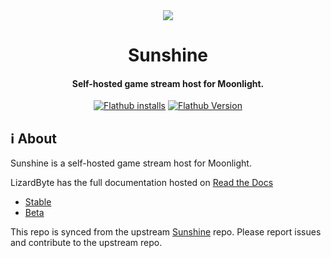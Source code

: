 <div align="center">
  <img src="https://raw.githubusercontent.com/LizardByte/Sunshine/master/sunshine.png" />
  <h1 align="center">Sunshine</h1>
  <h4 align="center">Self-hosted game stream host for Moonlight.</h4>
</div>

<div align="center">
  <a href="https://flathub.org/apps/dev.lizardbyte.app.Sunshine"><img src="https://img.shields.io/flathub/downloads/dev.lizardbyte.app.Sunshine?style=for-the-badge&logo=flathub" alt="Flathub installs"></a>
  <a href="https://flathub.org/apps/dev.lizardbyte.app.Sunshine"><img src="https://img.shields.io/flathub/v/dev.lizardbyte.app.Sunshine?style=for-the-badge&logo=flathub" alt="Flathub Version"></a>
</div>

## ℹ️ About

Sunshine is a self-hosted game stream host for Moonlight.

LizardByte has the full documentation hosted on [Read the Docs](https://docs.lizardbyte.dev/projects/sunshine)

* [Stable](https://docs.lizardbyte.dev/projects/sunshine/latest/)
* [Beta](https://docs.lizardbyte.dev/projects/sunshine/master/)

This repo is synced from the upstream [Sunshine](https://github.com/LizardByte/Sunshine) repo.
Please report issues and contribute to the upstream repo.

